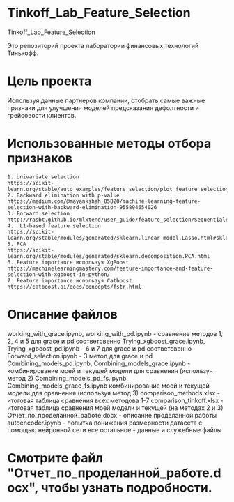 ﻿# Tinkoff_Lab_Feature_Selection
 Tinkoff_Lab_Feature_Selection
 
 Это репозиторий проекта лаборатории финансовых технологий Тинькофф.
# Цель проекта
Используя данные партнеров компании, отобрать самые важные признаки для улучшения моделей предсказания дефолтности и грейсовости     клиентов.

# Использованные методы отбора признаков
    1. Univariate selection 
    https://scikit-learn.org/stable/auto_examples/feature_selection/plot_feature_selection.html
    2. Backward elimination with p-value 
    https://medium.com/@mayankshah_85820/machine-learning-feature-selection-with-backward-elimination-955894654026
    3. Forward selection 
    http://rasbt.github.io/mlxtend/user_guide/feature_selection/SequentialFeatureSelector/
    4.  L1-based feature selection 
    https://scikit-learn.org/stable/modules/generated/sklearn.linear_model.Lasso.html#sklearn.linear_model.Lasso
    5. PCA
    https://scikit-learn.org/stable/modules/generated/sklearn.decomposition.PCA.html
    6. Feature importance используя XgBoost
    https://machinelearningmastery.com/feature-importance-and-feature-selection-with-xgboost-in-python/
    7. Feature importance используя Catboost
    https://catboost.ai/docs/concepts/fstr.html
    
 # Описание файлов
 working_with_grace.ipynb, working_with_pd.ipynb - сравнение методов 1, 2, 4 и 5 для grace и pd соответсвенно
 Trying_xgboost_grace.ipynb, Trying_xgboost_pd.ipynb - 6 и 7 для grace и pd соответсвенно
 Forward_selection.ipynb - 3 метод для grace и pd
 Combining_models_pd.ipynb, Combining_models_grace.ipynb - комбинирование моей и текущей модели для сравнения (используя метод 2)
 Combining_models_pd_fs.ipynb, Combining_models_grace_fs.ipynb  комбинирование моей и текущей модели для сравнения (используя метод 3)
 comparison_methods.xlsx - итоговая таблица сравнения всех методова 1-7
 comparison_tinkoff.xlsx - итоговая таблица сравнения моей модели и текущей (на методах 2 и 3)
 Отчет_по_проделанной_работе.docx - описание проделанной работы
 autoencoder.ipynb - попытка понижения размерности датасета с помощью нейронной сети
 все остальное - данные и служебные файлы
 
 # Смотрите файл "Отчет_по_проделанной_работе.docx", чтобы узнать подробности.
